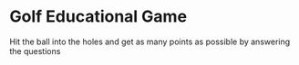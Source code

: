 # Golf Educational Game
 Hit the ball into the holes and get as many points as possible by answering the questions
